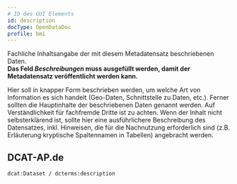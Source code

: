 ```yaml
---
# ID des GUI Elements
id: description
docType: OpenDataDoc
profile: bmi
---
```


Fachliche Inhaltsangabe der mit diesem Metadatensatz beschriebenen Daten.<br />
**Das Feld *Beschreibungen* muss ausgefüllt werden, damit der Metadatensatz veröffentlicht werden kann.**

Hier soll in knapper Form beschrieben werden, um welche Art von Information es sich handelt (Geo-Daten, Schnittstelle zu Daten, etc.). Ferner sollten die Hauptinhalte der beschriebenen Daten genannt werden. Auf Verständlichkeit für fachfremde Dritte ist zu achten. Wenn der Inhalt nicht selbsterklärend ist, sollte hier eine ausführlichere Beschreibung des Datensatzes, inkl. Hinweisen, die für die Nachnutzung erforderlich sind (z.B. Erläuterung kryptische Spaltennamen in Tabellen) angebracht werden.

## DCAT-AP.de
`dcat:Dataset / dcterms:description`
